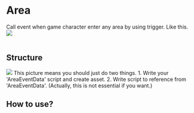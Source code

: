 # Area
Call event when game character enter any area by using trigger. Like this.
<img src="https://github.com/user-attachments/assets/79d48e72-d3fd-4140-9e07-a751a9bd3295"><br><br>

## Structure
<img src="https://github.com/user-attachments/assets/59cc5081-d946-46b4-b8c3-24775b170058">
This picture means you should just do two things.
1. Write your 'AreaEventData' script and create asset.
2. Write script to reference from 'AreaEventData'. (Actually, this is not essential if you want.)

## How to use?
